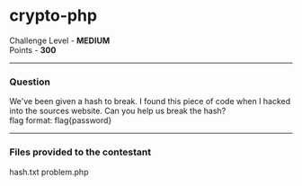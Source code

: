 # crypto-php

Challenge Level - __MEDIUM__  
Points - __300__

---
### Question
We've been given a hash to break. I found this piece of code when I hacked into the sources website. Can you help us break the hash?  
flag format: flag{password}

---
### Files provided to the contestant
hash.txt
problem.php
